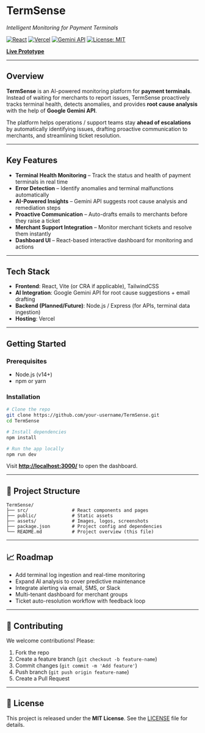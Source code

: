 # TermSense

*Intelligent Monitoring for Payment Terminals*

[![React](https://img.shields.io/badge/Frontend-React-blue?logo=react)](https://react.dev/)
[![Vercel](https://img.shields.io/badge/Hosted%20on-Vercel-black?logo=vercel)](https://vercel.com/)
[![Gemini API](https://img.shields.io/badge/AI-Gemini_API-brightgreen?logo=google)](https://ai.google.dev/)
[![License: MIT](https://img.shields.io/badge/License-MIT-yellow.svg)](LICENSE)

**[Live Prototype](https://term-sense.vercel.app/)**

---

## Overview

**TermSense** is an AI-powered monitoring platform for **payment terminals**. Instead of waiting for merchants to report issues, TermSense proactively tracks terminal health, detects anomalies, and provides **root cause analysis** with the help of **Google Gemini API**.

The platform helps operations / support teams stay **ahead of escalations** by automatically identifying issues, drafting proactive communication to merchants, and streamlining ticket resolution.

---

##  Key Features

* **Terminal Health Monitoring** – Track the status and health of payment terminals in real time
* **Error Detection** – Identify anomalies and terminal malfunctions automatically
* **AI-Powered Insights** – Gemini API suggests root cause analysis and remediation steps
* **Proactive Communication** – Auto-drafts emails to merchants before they raise a ticket
* **Merchant Support Integration** – Monitor merchant tickets and resolve them instantly
* **Dashboard UI** – React-based interactive dashboard for monitoring and actions

---

## Tech Stack

* **Frontend**: React, Vite (or CRA if applicable), TailwindCSS
* **AI Integration**: Google Gemini API for root cause suggestions + email drafting
* **Backend (Planned/Future)**: Node.js / Express (for APIs, terminal data ingestion)
* **Hosting**: Vercel

---

## Getting Started

### Prerequisites

* Node.js (v14+)
* npm or yarn

### Installation

```bash
# Clone the repo
git clone https://github.com/your-username/TermSense.git
cd TermSense

# Install dependencies
npm install

# Run the app locally
npm run dev
```

Visit **[http://localhost:3000/](http://localhost:3000/)** to open the dashboard.

---

## 📁 Project Structure

```
TermSense/
├── src/                # React components and pages
├── public/             # Static assets
├── assets/             # Images, logos, screenshots
├── package.json        # Project config and dependencies
└── README.md           # Project overview (this file)
```

---

## 📈 Roadmap

* Add terminal log ingestion and real-time monitoring
* Expand AI analysis to cover predictive maintenance
* Integrate alerting via email, SMS, or Slack
* Multi-tenant dashboard for merchant groups
* Ticket auto-resolution workflow with feedback loop

---

## 🤝 Contributing

We welcome contributions! Please:

1. Fork the repo
2. Create a feature branch (`git checkout -b feature-name`)
3. Commit changes (`git commit -m 'Add feature'`)
4. Push branch (`git push origin feature-name`)
5. Create a Pull Request

---

## 🧾 License

This project is released under the **MIT License**. See the [LICENSE](LICENSE) file for details.

